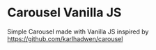 # Carousel Vanilla JS

Simple Carousel made with Vanilla JS inspired by https://github.com/karlhadwen/carousel

